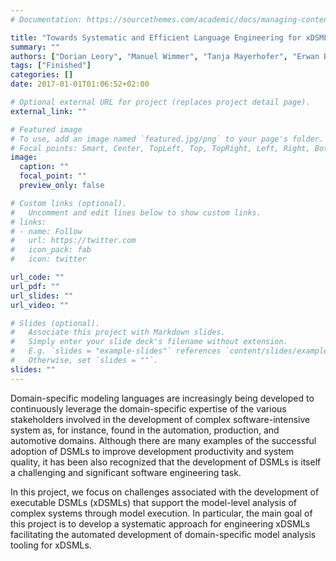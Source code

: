 ```yaml
---
# Documentation: https://sourcethemes.com/academic/docs/managing-content/

title: "Towards Systematic and Efficient Language Engineering for xDSMLs"
summary: ""
authors: ["Dorian Leory", "Manuel Wimmer", "Tanja Mayerhofer", "Erwan Bousse"]
tags: ["Finished"]
categories: []
date: 2017-01-01T01:06:52+02:00

# Optional external URL for project (replaces project detail page).
external_link: ""

# Featured image
# To use, add an image named `featured.jpg/png` to your page's folder.
# Focal points: Smart, Center, TopLeft, Top, TopRight, Left, Right, BottomLeft, Bottom, BottomRight.
image:
  caption: ""
  focal_point: ""
  preview_only: false

# Custom links (optional).
#   Uncomment and edit lines below to show custom links.
# links:
# - name: Follow
#   url: https://twitter.com
#   icon_pack: fab
#   icon: twitter

url_code: ""
url_pdf: ""
url_slides: ""
url_video: ""

# Slides (optional).
#   Associate this project with Markdown slides.
#   Simply enter your slide deck's filename without extension.
#   E.g. `slides = "example-slides"` references `content/slides/example-slides.md`.
#   Otherwise, set `slides = ""`.
slides: ""
---
```


Domain-specific modeling languages are increasingly being developed to continuously leverage the domain-specific 
expertise of the various stakeholders involved in the development of complex software-intensive system as, 
for instance, found in the automation, production, and automotive domains. Although there are many examples of 
the successful adoption of DSMLs to improve development productivity and system quality, it has been also 
recognized that the development of DSMLs is itself a challenging and significant software engineering task. 

In this project, we focus on challenges associated with the development of executable DSMLs (xDSMLs) that support 
the model-level analysis of complex systems through model execution. In particular, the main goal of this project 
is to develop a systematic approach for engineering xDSMLs facilitating the automated development of domain-specific 
model analysis tooling for xDSMLs.
